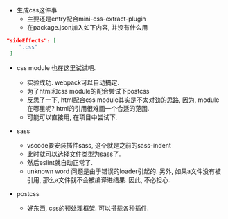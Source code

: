 

- 生成css这件事
	- 主要还是entry配合mini-css-extract-plugin
	- 在package.json加入如下内容, 并没有什么用
```json
"sideEffects": [
    ".css"
 ]
```


- css module 也在这里试试吧. 
	- 实验成功. webpack可以自动搞定. 
	- 为了html和css module的配合尝试下postcss
	- 反思了一下, html配合css module其实是不太对劲的思路, 因为, module在哪里呢? html的引用很难画一个合适的范围. 
	- 可能可以直接用, 在项目中尝试下.
- sass

  - vscode要安装插件sass, 这个就是之前的sass-indent
  - 此时就可以选择文件类型为sass了. 
  - 然后eslint就自动正常了.
  - unknown word 问题是由于错误的loader引起的. 另外, 如果a文件没有被引用, 那么a文件就不会被编译进结果. 因此, 不必担心. 
- postcss

  - 好东西, css的预处理框架. 可以搭载各种插件.



